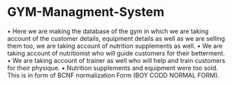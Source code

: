 # GYM-Managment-System
•	Here we are making the database of the gym in which we are taking account of the customer details, equipment details as well as we are selling them too, we are taking account of nutrition supplements as well.
•	We are taking account of nutritionist who will guide customers for their betterment.
•	We are taking account of trainer as well who will help and train customers for their physique.
•	Nutrition supplements and equipment were too sold.
This is in form of BCNF normalization Form (BOY CODD NORMAL FORM).
